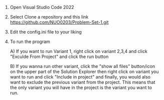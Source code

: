 1) Open Visual Studio Code 2022
2) Select Clone a repository and this link https://github.com/NUO0203/Problem-Set-1.git
3) Edit the config.ini file to your liking
4) To run the program
   
	A) If you want to run Variant 1, right click on variant 2,3,4 and click "Exculde From Project" and click the run button

	B) If you wanna run other variant, click the "show all files" button/icon  on the upper part of the Solution Explorer then right click on variant you want to run and click "Include in project" and finally, you would also want to exclude the previous variant from the project. This means that the only variant you will have in the project is the variant you want to run.

